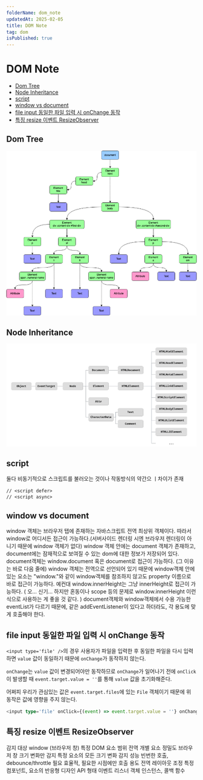 ```yaml
---
folderName: dom_note
updatedAt: 2025-02-05
title: DOM Note
tag: dom
isPublished: true
---
```


# DOM Note

- [Dom Tree](#dom-tree)
- [Node Inheritance](#node-inheritance)
- [script](#script)
- [window vs document](#window-vs-document)
- [file input 동일한 파일 입력 시 onChange 동작](#file-input-동일한-파일-입력-시-onchange-동작)
- [특징 resize 이벤트 ResizeObserver](#특징-resize-이벤트-resizeobserver)

## Dom Tree

![img](images/dom_tree.png)

## Node Inheritance

![img](images/node_inheritance.png)

## script

둘다 비동기적으로 스크립트를 불러오는 것이나 작동방식의 약간으 ㅣ차이가 존재

```
// <script defer>
// <script async>
```

## window vs document

window 객체는 브라우저 탭에 존재하는 자바스크립트 전역 최상위 객체이다. 따라서 window로 어디서든 접근이 가능하다.(서버사이드 렌더링 시엔 브라우저 렌더링이 아니기 때문에 window 객체가 없다)
window 객체 안에는 document 객체가 존재하고, document에는 잠재적으로 보여질 수 있는 dom에 대한 정보가 저장되어 있다. document객체는 window.document 혹은 document로 접근이 가능하다. (그 이유는 바로 다음 줄에)
window 객체는 전역으로 선언되어 있기 때문에 window객체 안에 있는 요소는 "window."와 같이 window객체를 참조하지 않고도 property 이름으로 바로 접근이 가능하다. 예컨대 window.innerHeight는 그냥 innerHeight로 접근이 가능하다. ( 오... 신기... 하지만 혼동이나 scope 등의 문제로 window.innerHeight 이런 식으로 사용하는 게 좋을 것 같다. )
document객체와 window객체에서 수용 가능한 eventList가 다르기 때문에, 같은 addEventListener이 있다고 하더라도, 각 용도에 맞게 호출해야 한다.

## file input 동일한 파일 입력 시 onChange 동작

`<input type='file' />`의 경우 사용자가 파일을 입력한 후 동일한 파일을 다시 입력하면 `value` 값이 동일하기 때문에 `onChange`가 동작하지 않는다.

`onChange`는 `value` 값이 변경되어야만 동작하므로 `onChange`가 일어나기 전에 `onClick`이 발생할 때 `event.target.value = ''`를 통해 `value` 값을 초기화해준다.

어쩌피 우리가 관심있는 값은 `event.target.files`에 있는 `File` 객체이기 때문에 위 동작은 값에 영향을 주지 않는다.

```ts
<input type='file' onClick={(event) => event.target.value = ''} onChange={(event) => console.log(event.target.files)}>
```

## 특징 resize 이벤트 ResizeObserver

감지 대상 window (브라우저 창) 특정 DOM 요소
범위 전역 개별 요소
정밀도 브라우저 창 크기 변화만 감지 특정 요소의 모든 크기 변화 감지
성능 빈번한 호출, debounce/throttle 필요 효율적, 필요한 시점에만 호출
용도 전역 레이아웃 조정 특정 컴포넌트, 요소의 반응형 디자인
API 형태 이벤트 리스너 객체 인스턴스, 콜백 함수
